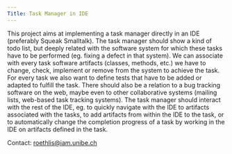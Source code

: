 ```yaml
---
Title: Task Manager in IDE
---
```


This project aims at implementing a task manager directly in an IDE (preferably Squeak Smalltalk). The task manager should show a kind of todo list, but deeply related with the software system for which these tasks have to be performed (eg. fixing a defect in that system). We can associate with every task software artifacts (classes, methods, etc.) we have to change, check, implement or remove from the system to achieve the task. For every task we also want to define tests that have to be added or adapted to fulfill the task. 
There should also be a relation to a bug tracking software on the web, maybe even to other collaborative systems (mailing lists, web-based task tracking systems). 
The task manager should interact with the rest of the IDE, eg. to quickly navigate with the IDE to artifacts associated with the tasks, to add artifacts from within the IDE to the task, or to automatically change the completion progress of a task by working in the IDE on artifacts defined in the task.

Contact: <a href="mailto:roethlis@iam.unibe.ch">roethlis@iam.unibe.ch</a>

